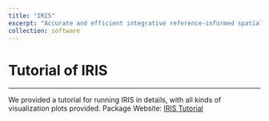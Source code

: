 ```yaml
---
title: "IRIS"
excerpt: "Accurate and efficient integrative reference-informed spatial domain detection for spatial transcriptomics"
collection: software
---
```


# Tutorial of IRIS
------
We provided a tutorial for running IRIS in details, with all kinds of visualization plots provided. 
Package Website: [IRIS Tutorial](https://yingma0107.github.io/IRIS/)
